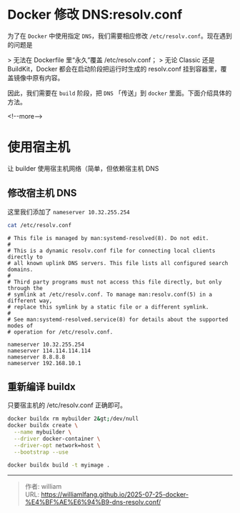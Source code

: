 # Docker 修改 DNS:resolv.conf


为了在 `Docker` 中使用指定 `DNS`，我们需要相应修改 `/etc/resolv.conf`。现在遇到的问题是

&gt; 无法在 Dockerfile 里“永久”覆盖 /etc/resolv.conf；
&gt; 无论 Classic 还是 BuildKit，Docker 都会在启动阶段把运行时生成的 resolv.conf 挂到容器里，覆盖镜像中原有内容。

因此，我们需要在 `build` 阶段，把 `DNS` 「传送」到 `docker` 里面。下面介绍具体的方法。

&lt;!--more--&gt;

# 使用宿主机

让 builder 使用宿主机网络（简单，但依赖宿主机 DNS

## 修改宿主机 DNS

这里我们添加了 `nameserver 10.32.255.254`

```bash
cat /etc/resolv.conf
```

```
# This file is managed by man:systemd-resolved(8). Do not edit.
#
# This is a dynamic resolv.conf file for connecting local clients directly to
# all known uplink DNS servers. This file lists all configured search domains.
#
# Third party programs must not access this file directly, but only through the
# symlink at /etc/resolv.conf. To manage man:resolv.conf(5) in a different way,
# replace this symlink by a static file or a different symlink.
#
# See man:systemd-resolved.service(8) for details about the supported modes of
# operation for /etc/resolv.conf.

nameserver 10.32.255.254
nameserver 114.114.114.114
nameserver 8.8.8.8
nameserver 192.168.10.1
```

## 重新编译 buildx
只要宿主机的 /etc/resolv.conf 正确即可。

```bash
docker buildx rm mybuilder 2&gt;/dev/null
docker buildx create \
  --name mybuilder \
  --driver docker-container \
  --driver-opt network=host \
  --bootstrap --use

docker buildx build -t myimage .
```


---

> 作者: william  
> URL: https://williamlfang.github.io/2025-07-25-docker-%E4%BF%AE%E6%94%B9-dns-resolv.conf/  

